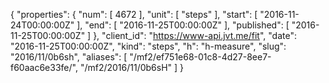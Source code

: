 {
  "properties": {
    "num": [
      4672
    ],
    "unit": [
      "steps"
    ],
    "start": [
      "2016-11-24T00:00:00Z"
    ],
    "end": [
      "2016-11-25T00:00:00Z"
    ],
    "published": [
      "2016-11-25T00:00:00Z"
    ]
  },
  "client_id": "https://www-api.jvt.me/fit",
  "date": "2016-11-25T00:00:00Z",
  "kind": "steps",
  "h": "h-measure",
  "slug": "2016/11/0b6sh",
  "aliases": [
    "/mf2/ef751e68-01c8-4d27-8ee7-f60aac6e33fe/",
    "/mf2/2016/11/0b6sH"
  ]
}
